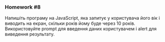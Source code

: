 ### Homework #8

Напишіть програму на JavaScript, яка запитує у користувача його вік і виводить на екран,
скільки років йому буде через 10 років. 
Використовуйте prompt для введення даних користувачем 
і alert для виведення результату.

